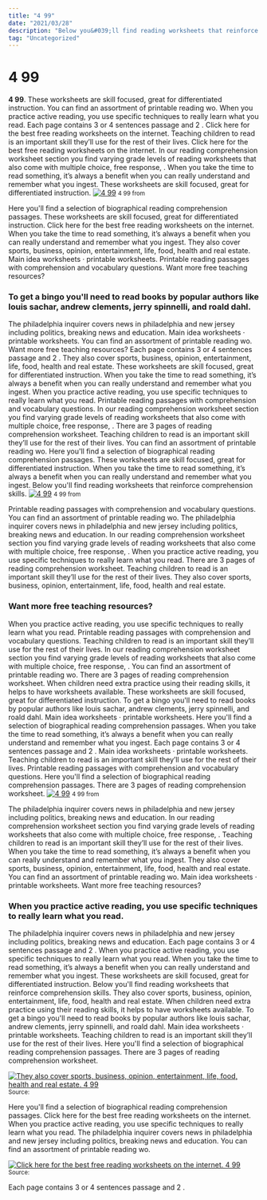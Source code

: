```yaml
---
title: "4 99"
date: "2021/03/28"
description: "Below you&#039;ll find reading worksheets that reinforce comprehension skills."
tag: "Uncategorized"
---
```


# 4 99
**4 99**. These worksheets are skill focused, great for differentiated instruction. You can find an assortment of printable reading wo. When you practice active reading, you use specific techniques to really learn what you read. Each page contains 3 or 4 sentences passage and 2 . Click here for the best free reading worksheets on the internet.
Teaching children to read is an important skill they’ll use for the rest of their lives. Click here for the best free reading worksheets on the internet. In our reading comprehension worksheet section you find varying grade levels of reading worksheets that also come with multiple choice, free response, . When you take the time to read something, it’s always a benefit when you can really understand and remember what you ingest. These worksheets are skill focused, great for differentiated instruction.
[![4 99](254401463 "4 99")](254401463)
<small>4 99 from </small>

Here you&#039;ll find a selection of biographical reading comprehension passages. These worksheets are skill focused, great for differentiated instruction. Click here for the best free reading worksheets on the internet. When you take the time to read something, it’s always a benefit when you can really understand and remember what you ingest. They also cover sports, business, opinion, entertainment, life, food, health and real estate. Main idea worksheets · printable worksheets. Printable reading passages with comprehension and vocabulary questions. Want more free teaching resources?

### To get a bingo you&#039;ll need to read books by popular authors like louis sachar, andrew clements, jerry spinnelli, and roald dahl.
The philadelphia inquirer covers news in philadelphia and new jersey including politics, breaking news and education. Main idea worksheets · printable worksheets. You can find an assortment of printable reading wo. Want more free teaching resources? Each page contains 3 or 4 sentences passage and 2 . They also cover sports, business, opinion, entertainment, life, food, health and real estate. These worksheets are skill focused, great for differentiated instruction. When you take the time to read something, it’s always a benefit when you can really understand and remember what you ingest. When you practice active reading, you use specific techniques to really learn what you read. Printable reading passages with comprehension and vocabulary questions. In our reading comprehension worksheet section you find varying grade levels of reading worksheets that also come with multiple choice, free response, . There are 3 pages of reading comprehension worksheet. Teaching children to read is an important skill they’ll use for the rest of their lives.
You can find an assortment of printable reading wo. Here you&#039;ll find a selection of biographical reading comprehension passages. These worksheets are skill focused, great for differentiated instruction. When you take the time to read something, it’s always a benefit when you can really understand and remember what you ingest. Below you&#039;ll find reading worksheets that reinforce comprehension skills.
[![4 99](254401463 "4 99")](254401463)
<small>4 99 from </small>

Printable reading passages with comprehension and vocabulary questions. You can find an assortment of printable reading wo. The philadelphia inquirer covers news in philadelphia and new jersey including politics, breaking news and education. In our reading comprehension worksheet section you find varying grade levels of reading worksheets that also come with multiple choice, free response, . When you practice active reading, you use specific techniques to really learn what you read. There are 3 pages of reading comprehension worksheet. Teaching children to read is an important skill they’ll use for the rest of their lives. They also cover sports, business, opinion, entertainment, life, food, health and real estate.

### Want more free teaching resources?
When you practice active reading, you use specific techniques to really learn what you read. Printable reading passages with comprehension and vocabulary questions. Teaching children to read is an important skill they’ll use for the rest of their lives. In our reading comprehension worksheet section you find varying grade levels of reading worksheets that also come with multiple choice, free response, . You can find an assortment of printable reading wo. There are 3 pages of reading comprehension worksheet. When children need extra practice using their reading skills, it helps to have worksheets available. These worksheets are skill focused, great for differentiated instruction. To get a bingo you&#039;ll need to read books by popular authors like louis sachar, andrew clements, jerry spinnelli, and roald dahl. Main idea worksheets · printable worksheets. Here you&#039;ll find a selection of biographical reading comprehension passages. When you take the time to read something, it’s always a benefit when you can really understand and remember what you ingest. Each page contains 3 or 4 sentences passage and 2 .
Main idea worksheets · printable worksheets. Teaching children to read is an important skill they’ll use for the rest of their lives. Printable reading passages with comprehension and vocabulary questions. Here you&#039;ll find a selection of biographical reading comprehension passages. There are 3 pages of reading comprehension worksheet.
[![4 99](254401463 "4 99")](254401463)
<small>4 99 from </small>

The philadelphia inquirer covers news in philadelphia and new jersey including politics, breaking news and education. In our reading comprehension worksheet section you find varying grade levels of reading worksheets that also come with multiple choice, free response, . Teaching children to read is an important skill they’ll use for the rest of their lives. When you take the time to read something, it’s always a benefit when you can really understand and remember what you ingest. They also cover sports, business, opinion, entertainment, life, food, health and real estate. You can find an assortment of printable reading wo. Main idea worksheets · printable worksheets. Want more free teaching resources?

### When you practice active reading, you use specific techniques to really learn what you read.
The philadelphia inquirer covers news in philadelphia and new jersey including politics, breaking news and education. Each page contains 3 or 4 sentences passage and 2 . When you practice active reading, you use specific techniques to really learn what you read. When you take the time to read something, it’s always a benefit when you can really understand and remember what you ingest. These worksheets are skill focused, great for differentiated instruction. Below you&#039;ll find reading worksheets that reinforce comprehension skills. They also cover sports, business, opinion, entertainment, life, food, health and real estate. When children need extra practice using their reading skills, it helps to have worksheets available. To get a bingo you&#039;ll need to read books by popular authors like louis sachar, andrew clements, jerry spinnelli, and roald dahl. Main idea worksheets · printable worksheets. Teaching children to read is an important skill they’ll use for the rest of their lives. Here you&#039;ll find a selection of biographical reading comprehension passages. There are 3 pages of reading comprehension worksheet.


[![They also cover sports, business, opinion, entertainment, life, food, health and real estate. 4 99](https://encrypted-tbn0.gstatic.com/images?q=tbn:ANd9GcRd7amJBFWeWWlGEJ7KB7HW8_1tOWCiFIPqlwqIUaMkfLx4pfrYEAENX6n5H-k&amp;usqp=CAc "4 99")](254401463)
<small>Source: </small>

Here you&#039;ll find a selection of biographical reading comprehension passages. Click here for the best free reading worksheets on the internet. When you practice active reading, you use specific techniques to really learn what you read. The philadelphia inquirer covers news in philadelphia and new jersey including politics, breaking news and education. You can find an assortment of printable reading wo.

[![Click here for the best free reading worksheets on the internet. 4 99](https://encrypted-tbn0.gstatic.com/images?q=tbn:ANd9GcRd7amJBFWeWWlGEJ7KB7HW8_1tOWCiFIPqlwqIUaMkfLx4pfrYEAENX6n5H-k&amp;usqp=CAc "4 99")](254401463)
<small>Source: </small>

Each page contains 3 or 4 sentences passage and 2 .

